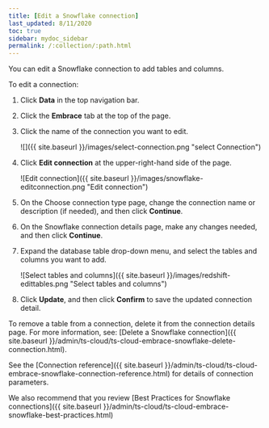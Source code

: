 ```yaml
---
title: [Edit a Snowflake connection]
last_updated: 8/11/2020
toc: true
sidebar: mydoc_sidebar
permalink: /:collection/:path.html
---
```


You can edit a Snowflake connection to add tables and columns.

To edit a connection:

1. Click **Data** in the top navigation bar.

2. Click the **Embrace** tab at the top of the page.

3. Click the name of the connection you want to edit.

   ![]({{ site.baseurl }}/images/select-connection.png "select Connection")

4. Click **Edit connection** at the upper-right-hand side of the page.

   ![Edit connection]({{ site.baseurl }}/images/snowflake-editconnection.png "Edit connection")

5. On the Choose connection type page, change the connection name or description (if needed), and then click **Continue**.  

6. On the Snowflake connection details page, make any changes needed, and then click **Continue**.

7. Expand the database table drop-down menu, and select the tables and columns you want to add.

    ![Select tables and columns]({{ site.baseurl }}/images/redshift-edittables.png "Select tables and columns")

8. Click **Update**, and then click **Confirm** to save the updated connection detail.

To remove a table from a connection, delete it from the connection details page. For more information, see: [Delete a Snowflake connection]({{ site.baseurl }}/admin/ts-cloud/ts-cloud-embrace-snowflake-delete-connection.html).

See the [Connection reference]({{ site.baseurl }}/admin/ts-cloud/ts-cloud-embrace-snowflake-connection-reference.html) for details of connection parameters.

We also recommend that you review [Best Practices for Snowflake connections]({{ site.baseurl }}/admin/ts-cloud/ts-cloud-embrace-snowflake-best-practices.html)
